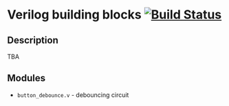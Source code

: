 # Verilog building blocks [![Build Status](https://travis-ci.org/mshr-h/verilog_building_block.svg)](https://travis-ci.org/mshr-h/verilog_building_block)
## Description
TBA

## Modules
- `button_debounce.v` - debouncing circuit
